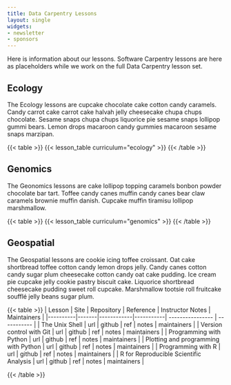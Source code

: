 ```yaml
---
title: Data Carpentry Lessons 
layout: single
widgets:
- newsletter
- sponsors
---
```



Here is information about our lessons.  Software Carpentry lessons are here as placeholders while we work on the full Data Carpentry lesson set.

## Ecology

The Ecology lessons are  cupcake chocolate cake cotton candy caramels. Candy carrot cake carrot cake halvah jelly cheesecake chupa chups chocolate. Sesame snaps chupa chups liquorice pie sesame snaps lollipop gummi bears. Lemon drops macaroon candy gummies macaroon sesame snaps marzipan. 

{{< table >}}
{{< lesson_table curriculum="ecology" >}}
{{< /table >}}

## Genomics

The Geonomics lessons are  cake lollipop topping caramels bonbon powder chocolate bar tart. Toffee candy canes muffin candy canes bear claw caramels brownie muffin danish. Cupcake muffin tiramisu lollipop marshmallow.

{{< table >}}
{{< lesson_table curriculum="genomics" >}}
{{< /table >}}

## Geospatial

The Geospatial lessons are cookie icing toffee croissant. Oat cake shortbread toffee cotton candy lemon drops jelly. Candy canes cotton candy sugar plum cheesecake cotton candy oat cake pudding. Ice cream pie cupcake jelly cookie pastry biscuit cake. Liquorice shortbread cheesecake pudding sweet roll cupcake. Marshmallow tootsie roll fruitcake soufflé jelly beans sugar plum.

{{< table >}}
| Lesson   | Site  | Repository | Reference | Instructor Notes | Maintainers | 
|----------|-------|------------|-----------| ---------------- | ----------- |
| The Unix Shell    | url | github | ref | notes | maintainers | 
| Version control with Git   | url | github | ref | notes | maintainers | 
| Programming with Python   | url | github | ref | notes | maintainers | 
| Plotting and programming with Python   | url | github | ref |  notes | maintainers | 
| Programming with R | url | github | ref | notes | maintainers | 
| R for Reproducible Scientific Analysis | url | github | ref | notes | maintainers | 

{{< /table >}}